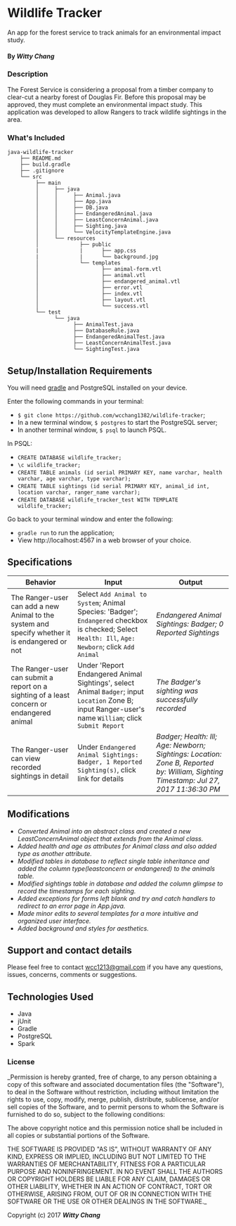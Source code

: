 # Wildlife Tracker

An app for the forest service to track animals for an environmental impact study.

#### By _**Witty Chang**_


### Description

The Forest Service is considering a proposal from a timber company to clear-cut a nearby forest of Douglas Fir. Before this proposal may be approved, they must complete an environmental impact study. This application was developed to allow Rangers to track wildlife sightings in the area.

### What's Included

```
java-wildlife-tracker
    ├── README.md
    ├── build.gradle
    ├── .gitignore
    └── src
         ├── main
         │     ├── java
         │     │     ├── Animal.java
         │     │     ├── App.java
         │     │     ├── DB.java
         │     │     ├── EndangeredAnimal.java
         │     │     ├── LeastConcernAnimal.java
         │     │     ├── Sighting.java
         │     │     └── VelocityTemplateEngine.java
         │     └── resources
         │             ├── public
         |             |      ├── app.css
         |             |      └── background.jpg
         │             └── templates
         │                    ├── animal-form.vtl
         │                    ├── animal.vtl
         │                    ├── endangered_animal.vtl
         │                    ├── error.vtl
         │                    ├── index.vtl
         │                    ├── layout.vtl
         │                    └── success.vtl
         └── test
               └── java
                     ├── AnimalTest.java
                     ├── DatabaseRule.java
                     ├── EndangeredAnimalTest.java
                     ├── LeastConcernAnimalTest.java
                     └── SightingTest.java
```

## Setup/Installation Requirements

You will need [gradle](https://gradle.org/gradle-download/) and PostgreSQL installed on your device.

Enter the following commands in your terminal:
* `$ git clone https://github.com/wcchang1382/wildlife-tracker`;
* In a new terminal window, `$ postgres` to start the PostgreSQL server;
* In another terminal window, `$ psql` to launch PSQL.

In PSQL:
* `CREATE DATABASE wildlife_tracker;`
* `\c wildlife_tracker;`
* `CREATE TABLE animals (id serial PRIMARY KEY, name varchar, health varchar, age varchar, type varchar);`
* `CREATE TABLE sightings (id serial PRIMARY KEY, animal_id int, location varchar, ranger_name varchar);`
* `CREATE DATABASE wildlife_tracker_test WITH TEMPLATE wildlife_tracker;`

Go back to your terminal window and enter the following:
* `gradle run` to run the application;
* View http://localhost:4567 in a web browser of your choice.

## Specifications
|Behavior|Input|Output|
|---|---|---|
|The Ranger-user can add a new Animal to the system and specify whether it is endangered or not|Select `Add Animal to System`; Animal Species: 'Badger'; `Endangered` checkbox is checked; Select `Health: Ill`, `Age: Newborn`; click `Add Animal`|_Endangered Animal Sightings: Badger; 0 Reported Sightings_|
|The Ranger-user can submit a report on a sighting of a least concern or endangered animal|Under 'Report Endangered Animal Sightings', select Animal `Badger`; input `Location` Zone B; input Ranger-user's name `William`; click `Submit Report`|_The Badger's sighting was successfully recorded_|
|The Ranger-user can view recorded sightings in detail|Under `Endangered Animal Sightings: Badger, 1 Reported Sighting(s)`, click link for details|_Badger; Health: Ill; Age: Newborn; Sightings: Location: Zone B, Reported by: William, Sighting Timestamp: Jul 27, 2017 11:36:30 PM_|

## Modifications
* _Converted Animal into an abstract class and created a new LeastConcernAnimal object that extends from the Animal class._
* _Added health and age as attributes for Animal class and also added type as another attribute._
* _Modified tables in database to reflect single table inheritance and added the column type(leastconcern or endangered) to the animals table._
* _Modified sightings table in database and added the column glimpse to record the timestamps for each sighting._
* _Added exceptions for forms left blank and try and catch handlers to redirect to an error page in App.java._
* _Made minor edits to several templates for a more intuitive and organized user interface._
* _Added background and styles for aesthetics._


## Support and contact details

Please feel free to contact wcc1213@gmail.com if you have any questions, issues, concerns, comments or suggestions.

## Technologies Used

* Java
* jUnit
* Gradle
* PostgreSQL
* Spark

### License

_Permission is hereby granted, free of charge, to any person obtaining a copy of this software and associated documentation files (the "Software"), to deal in the Software without restriction, including without limitation the rights to use, copy, modify, merge, publish, distribute, sublicense, and/or sell copies of the Software, and to permit persons to whom the Software is furnished to do so, subject to the following conditions:

The above copyright notice and this permission notice shall be included in all copies or substantial portions of the Software.

THE SOFTWARE IS PROVIDED "AS IS", WITHOUT WARRANTY OF ANY KIND, EXPRESS OR IMPLIED, INCLUDING BUT NOT LIMITED TO THE WARRANTIES OF MERCHANTABILITY, FITNESS FOR A PARTICULAR PURPOSE AND NONINFRINGEMENT. IN NO EVENT SHALL THE AUTHORS OR COPYRIGHT HOLDERS BE LIABLE FOR ANY CLAIM, DAMAGES OR OTHER LIABILITY, WHETHER IN AN ACTION OF CONTRACT, TORT OR OTHERWISE, ARISING FROM, OUT OF OR IN CONNECTION WITH THE SOFTWARE OR THE USE OR OTHER DEALINGS IN THE SOFTWARE._

Copyright (c) 2017 **_Witty Chang_**
